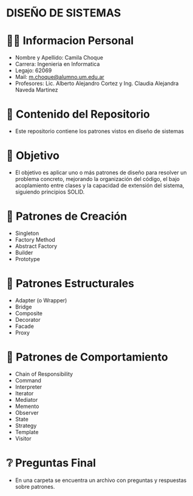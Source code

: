 # DISEÑO DE SISTEMAS
# 👨‍💻 Informacion Personal
- Nombre y Apellido: Camila Choque
- Carrera: Ingenieria en Informatica
- Legajo: 62069
- Mail: m.choque@alumno.um.edu.ar
- Profesores: Lic. Alberto Alejandro Cortez y Ing. Claudia Alejandra Naveda Martinez

# 📖  Contenido del Repositorio
- Este repositorio contiene los patrones vistos en diseño de sistemas
  
# 🎯 Objetivo
- El objetivo es aplicar uno o más patrones de diseño para resolver un problema concreto, mejorando la organización del código, el bajo acoplamiento entre clases y la capacidad de extensión del sistema, siguiendo principios SOLID.
# 🔶 Patrones de Creación
- Singleton
- Factory Method
- Abstract Factory
- Builder
- Prototype
# 🔷 Patrones Estructurales
-  Adapter (o Wrapper)
- Bridge
- Composite
- Decorator
- Facade 
- Proxy
# 🔶 Patrones de Comportamiento
- Chain of Responsibility
- Command
- Interpreter
- Iterator
- Mediator
- Memento
- Observer
- State
- Strategy
- Template 
- Visitor

# ❔ Preguntas Final
- En una carpeta se encuentra un archivo con preguntas y respuestas sobre patrones.


   
